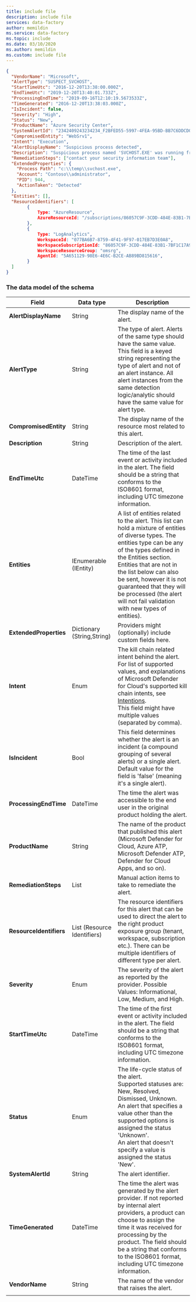 ```yaml
---
title: include file
description: include file
services: data-factory
author: memildin
ms.service: data-factory
ms.topic: include
ms.date: 03/10/2020
ms.author: memildin
ms.custom: include file
---
```


```json
{
  "VendorName": "Microsoft",
  "AlertType": "SUSPECT_SVCHOST",
  "StartTimeUtc": "2016-12-20T13:38:00.000Z",
  "EndTimeUtc": "2019-12-20T13:40:01.733Z",
  "ProcessingEndTime": "2019-09-16T12:10:19.5673533Z",
  "TimeGenerated": "2016-12-20T13:38:03.000Z",
  "IsIncident": false,
  "Severity": "High",
  "Status": "New",
  "ProductName": "Azure Security Center",
  "SystemAlertId": "2342409243234234_F2BFED55-5997-4FEA-95BD-BB7C6DDCD061",
  "CompromisedEntity": "WebSrv1",
  "Intent": "Execution",
  "AlertDisplayName": "Suspicious process detected",
  "Description": "Suspicious process named 'SVCHOST.EXE' was running from path: %{Process Path}",
  "RemediationSteps": ["contact your security information team"],
  "ExtendedProperties": {
    "Process Path": "c:\\temp\\svchost.exe",
    "Account": "Contoso\\administrator",
    "PID": 944,
    "ActionTaken": "Detected"
  },
  "Entities": [],
  "ResourceIdentifiers": [
        {
            Type: "AzureResource",
            AzureResourceId: "/subscriptions/86057C9F-3CDD-484E-83B1-7BF1C17A9FF8/resourceGroups/backend-srv/providers/Microsoft.Compute/WebSrv1"
        },
        {
            Type: "LogAnalytics",
            WorkspaceId: "077BA6B7-8759-4F41-9F97-017EB7D3E0A8",
            WorkspaceSubscriptionId: "86057C9F-3CDD-484E-83B1-7BF1C17A9FF8",
            WorkspaceResourceGroup: "omsrg",
            AgentId: "5A651129-98E6-4E6C-B2CE-AB89BD815616",
        }
  ]
}
```

### The data model of the schema

|Field|Data type|Description|
|----|----|----|
|**AlertDisplayName**|String|The display name of the alert.|
|**AlertType**|String|The type of alert. Alerts of the same type should have the same value. This field is a keyed string representing the type of alert and not of an alert instance. All alert instances from the same detection logic/analytic should have the same value for alert type.|
|**CompromisedEntity**|String|The display name of the resource most related to this alert.|
|**Description**|String|Description of the alert.|
|**EndTimeUtc**|DateTime|The time of the last event or activity included in the alert.  The field should be a string that conforms to the ISO8601 format, including UTC timezone information.|
|**Entities**|IEnumerable (IEntity)|A list of entities related to the alert. This list can hold a mixture of entities of diverse types. The entities type can be any of the types defined in the Entities section. Entities that are not in the list below can also be sent, however it is not guaranteed that they will be processed (the alert will not fail validation with new types of entities).|
|**ExtendedProperties**|Dictionary (String,String)|Providers might (optionally) include custom fields here.|
|**Intent**|Enum|The kill chain related intent behind the alert. For list of supported values, and explanations of Microsoft Defender for Cloud's supported kill chain intents, see [Intentions](../articles/security-center/alerts-reference.md#intentions).<br/>This field might have multiple values (separated by comma).|
|**IsIncident**|Bool|This field determines whether the alert is an incident (a compound grouping of several alerts) or a single alert. Default value for the field is 'false' (meaning it's a single alert).|
|**ProcessingEndTime**|DateTime|The time the alert was accessible to the end user in the original product holding the alert.|
|**ProductName**|String|The name of the product that published this alert (Microsoft Defender for Cloud, Azure ATP, Microsoft Defender ATP, Defender for Cloud Apps, and so on).|
|**RemediationSteps**|List<String>|Manual action items to take to remediate the alert.|
|**ResourceIdentifiers**|List (Resource Identifiers)|The resource identifiers for this alert that can be used to direct the alert to the right product exposure group (tenant, workspace, subscription etc.). There can be multiple identifiers of different type per alert.|
|**Severity**|Enum|The severity of the alert as reported by the provider. Possible Values: Informational, Low, Medium, and High.|
|**StartTimeUtc**|DateTime|The time of the first event or activity included in the alert. The field should be a string that conforms to the ISO8601 format, including UTC timezone information.|
|**Status**|Enum|The life-cycle status of the alert.<br/>Supported statuses are: New, Resolved, Dismissed, Unknown.<br/>An alert that specifies a value other than the supported options is assigned the status 'Unknown'.<br/>An alert that doesn't specify a value is assigned the status 'New'.|
|**SystemAlertId**|String|The alert identifier.|
|**TimeGenerated**|DateTime|The time the alert was generated by the alert provider. If not reported by internal alert providers, a product can choose to assign the time it was received for processing by the product.  The field should be a string that conforms to the ISO8601 format, including UTC timezone information.|
|**VendorName**|String|The name of the vendor that raises the alert.|
|||
